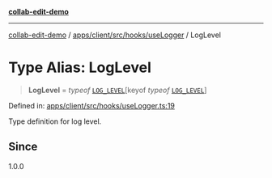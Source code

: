 [**collab-edit-demo**](../../../../../../README.md)

***

[collab-edit-demo](../../../../../../README.md) / [apps/client/src/hooks/useLogger](../README.md) / LogLevel

# Type Alias: LogLevel

> **LogLevel** = *typeof* [`LOG_LEVEL`](../variables/LOG_LEVEL.md)\[keyof *typeof* [`LOG_LEVEL`](../variables/LOG_LEVEL.md)\]

Defined in: [apps/client/src/hooks/useLogger.ts:19](https://github.com/austyle-io/pub-sub-demo/blob/00b2f1e9b947d5e964db5c3be9502513c4374263/apps/client/src/hooks/useLogger.ts#L19)

Type definition for log level.

## Since

1.0.0
